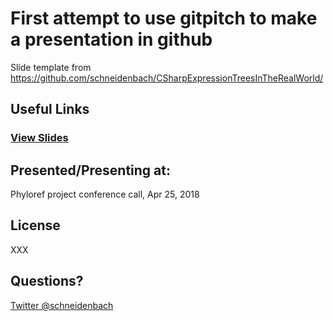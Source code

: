 # First attempt to use gitpitch to make a presentation in github
Slide template from https://github.com/schneidenbach/CSharpExpressionTreesInTheRealWorld/

## Useful Links

### [View Slides](https://gitpitch.com/XXX)

## Presented/Presenting at:

Phyloref project conference call, Apr 25, 2018
## License

XXX

## Questions?

[Twitter @schneidenbach](https://twitter.com/gyzhang2)
